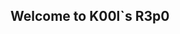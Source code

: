 ## Welcome to K00l`s R3p0

<!--
"
- 💡 I’m currently working on ...
- 📙 I’m currently learning ...
- 💻 I’m looking to collaborate on Cybersecurity Projects
- ⚡ Interest/Motivations:  Keep in constant learning.
"-->
